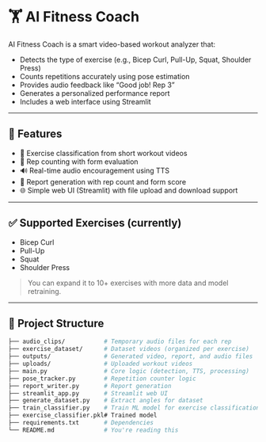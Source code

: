 # 🏋️ AI Fitness Coach

AI Fitness Coach is a smart video-based workout analyzer that:
- Detects the type of exercise (e.g., Bicep Curl, Pull-Up, Squat, Shoulder Press)
- Counts repetitions accurately using pose estimation
- Provides audio feedback like “Good job! Rep 3”
- Generates a personalized performance report
- Includes a web interface using Streamlit

---

## 🚀 Features
- 🎥 Exercise classification from short workout videos
- 🔁 Rep counting with form evaluation
- 🔊 Real-time audio encouragement using TTS
- 📄 Report generation with rep count and form score
- 🌐 Simple web UI (Streamlit) with file upload and download support

---

## ✅ Supported Exercises (currently)
- Bicep Curl
- Pull-Up
- Squat
- Shoulder Press

> You can expand it to 10+ exercises with more data and model retraining.

---

## 📁 Project Structure

```bash
├── audio_clips/           # Temporary audio files for each rep
├── exercise_dataset/      # Dataset videos (organized per exercise)
├── outputs/               # Generated video, report, and audio files
├── uploads/               # Uploaded workout videos
├── main.py                # Core logic (detection, TTS, processing)
├── pose_tracker.py        # Repetition counter logic
├── report_writer.py       # Report generation
├── streamlit_app.py       # Streamlit web UI
├── generate_dataset.py    # Extract angles for dataset
├── train_classifier.py    # Train ML model for exercise classification
├── exercise_classifier.pkl# Trained model
├── requirements.txt       # Dependencies
└── README.md              # You're reading this
